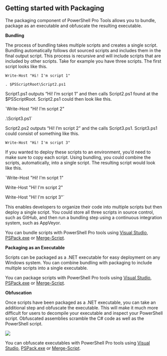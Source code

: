 ## Getting started with Packaging

The packaging component of PowerShell Pro Tools allows you to bundle, package as an executable and obfuscate the resulting executable.

**Bundling**

The process of bundling takes multiple scripts and creates a single script. Bundling automatically follows dot sourced scripts and includes them in the final output script. This process is recursive and will include scripts that are included by other scripts. Take for example you have three scripts. The first script looks like this.

`Write-Host "Hi! I'm script 1" `

`. $PSScriptRoot\Script2.ps1`

Script1.ps1 outputs “Hi! I’m script 1” and then calls Script2.ps1 found at the $PSScriptRoot. Script2.ps1 could then look like this.

`Write-Host "Hi! I'm script 2"   
.\Script3.ps1`

Script2.ps2 outputs “Hi! I’m script 2” and the calls Script3.ps1. Script3.ps1 could consist of something like this.

`Write-Host "Hi! I'm script 3"`

If you wanted to deploy these scripts to an environment, you’d need to make sure to copy each script. Using bundling, you could combine the scripts, automatically, into a single script. The resulting script would look like this.

`Write-Host "Hi! I'm script 1"  
Write-Host "Hi! I'm script 2"  
Write-Host "Hi! I'm script 3"`

This enables developers to organize their code into multiple scripts but then deploy a single script. You could store all three scripts in source control, such as GitHub, and then run a bundling step using a continuous integration system, such as AppVeyor.

You can bundle scripts with PowerShell Pro tools using [Visual Studio](https://poshtools.com/docs/posh-pro-tools/bundling-packaging-msbuild/), [PSPack.exe](https://poshtools.com/docs/posh-pro-tools/pspack-exe/) or [Merge-Script](https://poshtools.com/docs/posh-pro-tools/merge-script/).

**Packaging as an Executable**

Scripts can be packaged as a .NET executable for easy deployment on any Windows system. You can combine bundling with packaging to include multiple scripts into a single executable.

You can package scripts with PowerShell Pro tools using [Visual Studio](https://poshtools.com/docs/posh-pro-tools/bundling-packaging-msbuild/), [PSPack.exe](https://poshtools.com/docs/posh-pro-tools/pspack-exe/) or [Merge-Script](https://poshtools.com/docs/posh-pro-tools/merge-script/).

**Obfuscation**

Once scripts have been packaged as a .NET executable, you can take an additional step and obfuscate the executable. This will make it much more difficult for users to decompile your executable and inspect your PowerShell script. Obfuscated assemblies scramble the C\# code as well as the PowerShell script.

![](https://i2.wp.com/poshtools.com/wp-content/uploads/2017/06/2017-06-28_11-06-46.png?resize=1024%2C441&ssl=1)

You can obfuscate executables with PowerShell Pro tools using [Visual Studio](https://poshtools.com/docs/posh-pro-tools/bundling-packaging-msbuild/), [PSPack.exe](https://poshtools.com/docs/posh-pro-tools/pspack-exe/) or [Merge-Script](https://poshtools.com/docs/posh-pro-tools/merge-script/).

